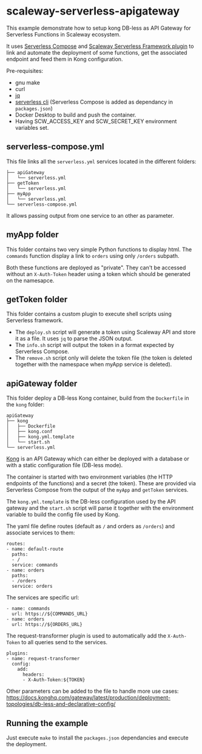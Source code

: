 scaleway-serverless-apigateway
==============================

This example demonstrate how to setup kong DB-less as API Gateway for Serverless Functions in Scaleway ecosystem.

It uses [Serverless Compose](https://www.serverless.com/framework/docs/guides/compose) and [Scaleway Serverless Framework plugin](https://github.com/scaleway/serverless-scaleway-functions) to link and automate the deployment of some functions, get the associated endpoint and feed them in Kong configuration.

Pre-requisites:
- gnu make
- curl
- [jq](https://stedolan.github.io/jq/)
- [serverless cli](https://www.scaleway.com/en/docs/tutorials/install-serverless-framework/) (Serverless Compose is added as dependancy in `packages.json`)
- Docker Desktop to build and push the container.
- Having SCW_ACCESS_KEY and SCW_SECRET_KEY environment variables set.


serverless-compose.yml
----------------------

This file links all the `serverless.yml` services located in the different folders:

```
├── apiGateway
│   └── serverless.yml
├── getToken
│   └── serverless.yml
├── myApp
│   └── serverless.yml
└── serverless-compose.yml
```

It allows passing output from one service to an other as parameter.

myApp folder
------------

This folder contains two very simple Python functions to display html. The `commands` function display a link to `orders` using only `/orders` subpath.

Both these functions are deployed as "private". They can't be accessed without an `X-Auth-Token` header using a token which should be generated on the namesapce.


getToken folder
---------------

This folder contains a custom plugin to execute shell scripts using Serverless framework.

- The `deploy.sh` script will generate a token using Scaleway API and store it as a file. It uses `jq` to parse the JSON output.
- The `info.sh` script will output the token in a format expected by Serverless Compose.
- The `remove.sh` script only will delete the token file (the token is deleted together with the namespace when myApp service is deleted).


apiGateway folder
-----------------

This folder deploy a DB-less Kong container, build from the `Dockerfile` in the `kong` folder:

```
apiGateway
├── kong
│   ├── Dockerfile
│   ├── kong.conf
│   ├── kong.yml.template
│   └── start.sh
└── serverless.yml
```

[Kong](https://konghq.com/) is an API Gateway which can either be deployed with a database or with a static configuration file (DB-less mode).

The container is started with two environment variables (the HTTP endpoints of the functions) and a secret (the token). These are provided via Serverless Compose from the output of the `myApp` and `getToken` services.

The `kong.yml.template` is the DB-less configuration used by the API gateway and the `start.sh` script will parse it together with the environment variable to build the config file used by Kong.

The yaml file define routes (default as `/` and orders as `/orders`) and associate services to them:

```
routes:
- name: default-route
  paths:
  - /
  service: commands
- name: orders
  paths:
  - /orders
  service: orders
```

The services are specific url:

```
- name: commands
  url: https://${COMMANDS_URL}
- name: orders
  url: https://${ORDERS_URL}
```

The request-transformer plugin is used to automatically add the `X-Auth-Token` to all queries send to the services.

```
plugins:
- name: request-transformer
  config:
    add:
      headers:
      - X-Auth-Token:${TOKEN}
```

Other parameters can be added to the file to handle more use cases: https://docs.konghq.com/gateway/latest/production/deployment-topologies/db-less-and-declarative-config/

Running the example
-------------------

Just execute `make` to install the `packages.json` dependancies and execute the deployment.
